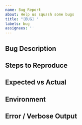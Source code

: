 ```yaml
---
name: Bug Report
about: Help us squash some bugs
title: "[BUG] "
labels: bug
assignees: ''
---
```


## Bug Description
<!-- What went wrong? Keep it short & clean -->

## Steps to Reproduce
<!-- Give some background if needed, like:
- What were you trying to do?
- Where did you get stuck?
- Any related links/docs you already checked?
- Command run and arguments used
- What happened next? -->

## Expected vs Actual
<!-- 
- Expected: What you thought would happen
- Actual: What actually happened
-->

## Environment
<!-- 
- OS: [e.g. Ubuntu 22.04]
- DE/WM: [e.g. GNOME, KDE, i3]
- Parch: `parch --version`
- Rust: `rustc --version` (if applicable)
-->

## Error / Verbose Output
<!-- Paste logs or error output here -->
